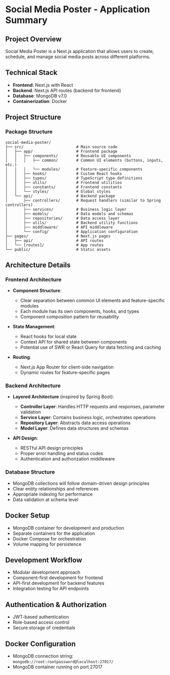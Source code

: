 # Social Media Poster - Application Summary

## Project Overview
Social Media Poster is a Next.js application that allows users to create, schedule, and manage social media posts across different platforms.

## Technical Stack
- **Frontend**: Next.js with React
- **Backend**: Next.js API routes (backend for frontend)
- **Database**: MongoDB v7.0
- **Containerization**: Docker

## Project Structure

### Package Structure
```
social-media-poster/
├── src/                       # Main source code
│   ├── app/                   # Frontend package
│   │   ├── components/        # Reusable UI components
│   │   │   ├── common/        # Common UI elements (buttons, inputs, etc.)
│   │   │   └── modules/       # Feature-specific components
│   │   ├── hooks/             # Custom React hooks
│   │   ├── types/             # TypeScript type definitions
│   │   ├── utils/             # Frontend utilities
│   │   ├── constants/         # Frontend constants
│   │   └── styles/            # Global styles
│   └── api/                   # Backend package
│       ├── controllers/       # Request handlers (similar to Spring controllers)
│       ├── services/          # Business logic layer
│       ├── models/            # Data models and schemas
│       ├── repositories/      # Data access layer
│       ├── utils/             # Backend utility functions
│       ├── middleware/        # API middleware
│       └── config/            # Application configuration
├── pages/                     # Next.js pages
│   ├── api/                   # API routes
│   └── [routes]/              # App routes
└── public/                    # Static assets
```

## Architecture Details

### Frontend Architecture
- **Component Structure**: 
  - Clear separation between common UI elements and feature-specific modules
  - Each module has its own components, hooks, and types
  - Component composition pattern for reusability

- **State Management**:
  - React hooks for local state
  - Context API for shared state between components
  - Potential use of SWR or React Query for data fetching and caching

- **Routing**:
  - Next.js App Router for client-side navigation
  - Dynamic routes for feature-specific pages

### Backend Architecture
- **Layered Architecture** (inspired by Spring Boot):
  - **Controller Layer**: Handles HTTP requests and responses, parameter validation
  - **Service Layer**: Contains business logic, orchestrates operations
  - **Repository Layer**: Abstracts data access operations
  - **Model Layer**: Defines data structures and schemas

- **API Design**:
  - RESTful API design principles
  - Proper error handling and status codes
  - Authentication and authorization middleware

### Database Structure
- MongoDB collections will follow domain-driven design principles
- Clear entity relationships and references
- Appropriate indexing for performance
- Data validation at schema level

## Docker Setup
- MongoDB container for development and production
- Separate containers for the application
- Docker Compose for orchestration
- Volume mapping for persistence

## Development Workflow
- Modular development approach
- Component-first development for frontend
- API-first development for backend features
- Integration testing for API endpoints

## Authentication & Authorization
- JWT-based authentication
- Role-based access control
- Secure storage of credentials

## Docker Configuration
- MongoDB connection string: `mongodb://root:rootpassword@localhost:27017/`
- MongoDB container running on port 27017
